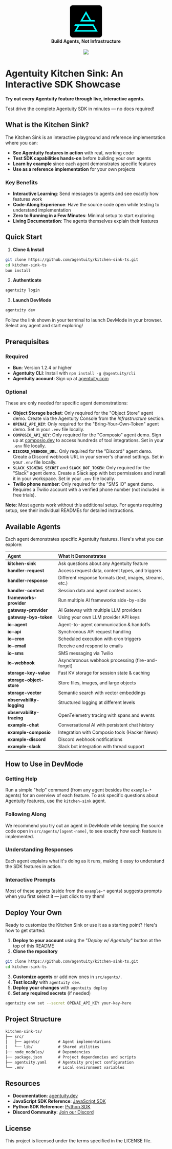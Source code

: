 <div align="center">
    <img src="https://raw.githubusercontent.com/agentuity/cli/refs/heads/main/.github/Agentuity.png" alt="Agentuity" width="100"/> <br/>
    <strong>Build Agents, Not Infrastructure</strong> <br/>
    <br/>
        <a target="_blank" href="https://app.agentuity.com/deploy" alt="Agentuity">
            <img src="https://app.agentuity.com/img/deploy.svg" /> 
        </a>
    <br />
</div>

# Agentuity Kitchen Sink: An Interactive SDK Showcase

**Try out every Agentuity feature through live, interactive agents.**

Test drive the complete Agentuity SDK in minutes — no docs required!

## What is the Kitchen Sink?

The Kitchen Sink is an interactive playground and reference implementation where you can:

- **See Agentuity features in action** with real, working code
- **Test SDK capabilities hands-on** before building your own agents
- **Learn by example** since each agent demonstrates specific features
- **Use as a reference implementation** for your own projects

### Key Benefits

- **Interactive Learning**: Send messages to agents and see exactly how features work
- **Code-Along Experience**: Have the source code open while testing to understand implementation
- **Zero to Running in a Few Minutes**: Minimal setup to start exploring
- **Living Documentation**: The agents themselves explain their features

## Quick Start

1. **Clone & Install**
```bash
git clone https://github.com/agentuity/kitchen-sink-ts.git
cd kitchen-sink-ts
bun install
```
2. **Authenticate**
```bash
agentuity login
```
3. **Launch DevMode**
```bash
agentuity dev
```

Follow the link shown in your terminal to launch DevMode in your browser. Select any agent and start exploring!

## Prerequisites

### Required

- **Bun**: Version 1.2.4 or higher
- **Agentuity CLI**: Install with `npm install -g @agentuity/cli`
- **Agentuity account**: Sign up at [agentuity.com](https://app.agentuity.com/sign-up)

### Optional

These are only needed for specific agent demonstrations:

- **Object Storage bucket**: Only required for the "Object Store" agent demo. Create via the Agentuity Console from the *Infrastructure* section.
- **`OPENAI_API_KEY`**: Only required for the "Bring-Your-Own-Token" agent demo. Set in your `.env` file locally.
- **`COMPOSIO_API_KEY`**: Only required for the "Composio" agent demo. Sign up at [composio.dev](https://composio.dev/) to access hundreds of tool integrations. Set in your `.env` file locally.
- **`DISCORD_WEBHOOK_URL`**: Only required for the "Discord" agent demo. Create a Discord webhook URL in your server's channel settings. Set in your `.env` file locally.
- **`SLACK_SIGNING_SECRET`** and **`SLACK_BOT_TOKEN`**: Only required for the "Slack" agent demo. Create a Slack app with bot permissions and install it in your workspace. Set in your `.env` file locally.
- **Twilio phone number**: Only required for the "SMS IO" agent demo. Requires a Twilio account with a verified phone number (not included in free trials).

**Note**: Most agents work without this additional setup. For agents requiring setup, see their individual READMEs for detailed instructions.

## Available Agents

Each agent demonstrates specific Agentuity features. Here's what you can explore:

| Agent | What It Demonstrates |
|:------|:---------------------|
| **kitchen-sink** | Ask questions about any Agentuity feature |
| **handler-request** | Access request data, content types, and triggers |
| **handler-response** | Different response formats (text, images, streams, etc.) |
| **handler-context** | Session data and agent context access |
| **frameworks-provider** | Run multiple AI frameworks side-by-side |
| **gateway-provider** | AI Gateway with multiple LLM providers |
| **gateway-byo-token** | Using your own LLM provider API keys |
| **io-agent** | Agent-to-agent communication & handoffs |
| **io-api** | Synchronous API request handling |
| **io-cron** | Scheduled execution with cron triggers |
| **io-email** | Receive and respond to emails |
| **io-sms** | SMS messaging via Twilio |
| **io-webhook** | Asynchronous webhook processing (fire-and-forget) |
| **storage-key-value** | Fast KV storage for session state & caching |
| **storage-object-store** | Store files, images, and large objects |
| **storage-vector** | Semantic search with vector embeddings |
| **observability-logging** | Structured logging at different levels |
| **observability-tracing** | OpenTelemetry tracing with spans and events |
| **example-chat** | Conversational AI with persistent chat history |
| **example-composio** | Integration with Composio tools (Hacker News) |
| **example-discord** | Discord webhook notifications |
| **example-slack** | Slack bot integration with thread support |

## How to Use in DevMode

### Getting Help

Run a simple "help" command (from any agent besides the `example-*` agents) for an overview of each feature. To ask specific questions about Agentuity features, use the `kitchen-sink` agent.

### Following Along

We recommend you try out an agent in DevMode while keeping the source code open in `src/agents/[agent-name]`, to see exactly how each feature is implemented.

### Understanding Responses

Each agent explains what it's doing as it runs, making it easy to understand the SDK features in action.

### Interactive Prompts

Most of these agents (aside from the `example-*` agents) suggests prompts when you first select it — just click to try them!

## Deploy Your Own

Ready to customize the Kitchen Sink or use it as a starting point? Here's how to get started:

1. **Deploy to your account** using the "*Deploy w/ Agentuity*" button at the top of this README
2. **Clone the repository**
```bash
git clone https://github.com/agentuity/kitchen-sink-ts.git
cd kitchen-sink-ts
```
3. **Customize agents** or add new ones in `src/agents/`.
4. **Test locally** with `agentuity dev`.
5. **Deploy your changes** with `agentuity deploy`
6. **Set any required secrets** (if needed)
```bash
agentuity env set --secret OPENAI_API_KEY your-key-here
```

## Project Structure

```text
kitchen-sink-ts/
├── src/
│   ├── agents/        # Agent implementations
│   └── lib/           # Shared utilities
├── node_modules/      # Dependencies
├── package.json       # Project dependencies and scripts
├── agentuity.yaml     # Agentuity project configuration
└── .env               # Local environment variables
```

## Resources

- **Documentation**: [agentuity.dev](https://agentuity.dev)
- **JavaScript SDK Reference**: [JavaScript SDK](https://agentuity.dev/SDKs/javascript)
- **Python SDK Reference**: [Python SDK](https://agentuity.dev/SDKs/python)
- **Discord Community**: [Join our Discord](https://discord.gg/agentuity)

## License

This project is licensed under the terms specified in the LICENSE file.

